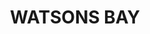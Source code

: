 ---
lastmod: '2025-04-06T06:05:20+00:00'
latitude: -33.858378
layout: suburb
longitude: 151.275977
postcode: '2030'
state: NSW
title: WATSONS BAY
url: /nsw/watsons-bay/
---